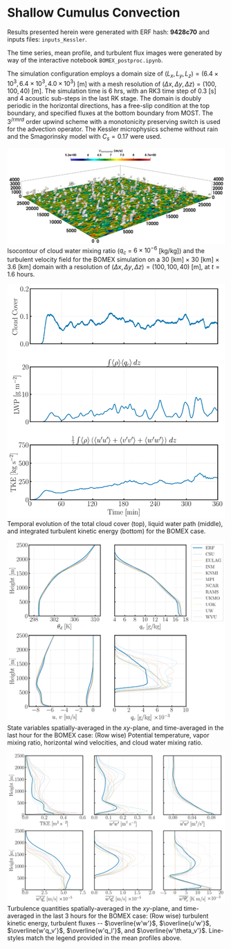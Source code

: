 # Shallow Cumulus Convection

Results presented herein were generated with ERF hash: **9428c70** and inputs files: `inputs_Kessler`.

The time series, mean profile, and turbulent flux images were generated by way of the interactive notebook `BOMEX_postproc.ipynb`.
    
The simulation configuration employs a domain size of $(L_x,  L_y,  L_z) = (6.4\times 10^3,  6.4\times 10^3,  4.0\times 10^3)$ [m] with a mesh resolution of $(\Delta x, \Delta y,  \Delta z) = (100,  100,  40)$ [m]. The simulation time is $6~\text{hrs}$, with an RK3 time step of 0.3 [s] and 4 acoustic sub-steps in the last RK stage. The domain is doubly periodic in the horizontal directions, has a free-slip condition at the top boundary, and specified fluxes at the bottom boundary from MOST. The 3$^{/rm rd}$ order upwind scheme with a monotonicity preserving switch is used for the advection operator. The Kessler microphysics scheme without rain and the Smagorinsky model with $C_{s} = 0.17$ were used.
    
![BOMEX 3D Render](bomex_3d.png)
Isocontour of cloud water mixing ratio ($q_c$ = $6\times10^{-6}$ [kg/kg]) and the turbulent velocity field for the  BOMEX simulation on a 30 [km] $\times$ 30 [km] $\times$ 3.6 [km] domain with a resolution of $(\Delta x, \Delta y, \Delta z) = (100,100,40)$ [m], at $t=1.6$ hours.

![BOMEX Time Series](BOMEX_time_series.png)
Temporal evolution of the total cloud cover (top), liquid water path (middle), and integrated turbulent kinetic energy (bottom) for the BOMEX case.

![BOMES Mean Profiles](BOMEX_mean_profiles.png)
State variables spatially-averaged in the $xy$-plane, and time-averaged in the last hour for the BOMEX case: (Row wise) Potential temperature, vapor mixing ratio, horizontal wind velocities, and cloud water mixing ratio.

![BOMEX Flux Profiles](BOMEX_flux_comp_profiles.png)
Turbulence quantities spatially-averaged in the $xy$-plane, and time-averaged in the last 3 hours for the BOMEX case: (Row wise) turbulent kinetic energy, turbulent fluxes -- $\overline{w'w'}$, $\overline{u'w'}$, $\overline{w'q_v'}$, $\overline{w'q_l'}$, and $\overline{w'\theta_v'}$. Line-styles match the legend provided in the mean profiles above.